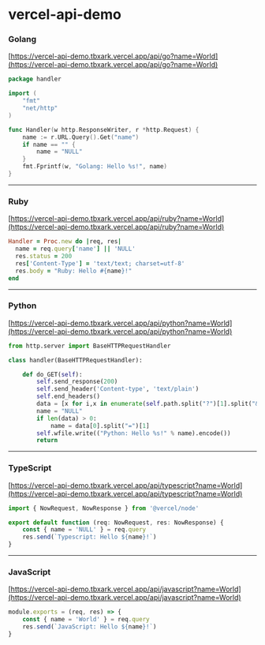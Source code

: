 # vercel-api-demo


### Golang
[https://vercel-api-demo.tbxark.vercel.app/api/go?name=World](https://vercel-api-demo.tbxark.vercel.app/api/go?name=World)
```go
package handler

import (
	"fmt"
	"net/http"
)

func Handler(w http.ResponseWriter, r *http.Request) {
	name := r.URL.Query().Get("name")
	if name == "" {
		name = "NULL"
	}
	fmt.Fprintf(w, "Golang: Hello %s!", name)
}
```
---



### Ruby
[https://vercel-api-demo.tbxark.vercel.app/api/ruby?name=World](https://vercel-api-demo.tbxark.vercel.app/api/ruby?name=World)
```ruby
Handler = Proc.new do |req, res|
  name = req.query['name'] || 'NULL'
  res.status = 200
  res['Content-Type'] = 'text/text; charset=utf-8'
  res.body = "Ruby: Hello #{name}!"
end
```
---



### Python
[https://vercel-api-demo.tbxark.vercel.app/api/python?name=World](https://vercel-api-demo.tbxark.vercel.app/api/python?name=World)
```python
from http.server import BaseHTTPRequestHandler

class handler(BaseHTTPRequestHandler):

    def do_GET(self):
        self.send_response(200)
        self.send_header('Content-type', 'text/plain')
        self.end_headers()
        data = [x for i,x in enumerate(self.path.split("?")[1].split("&")) if x.split("=")[0] == "name"]
        name = "NULL"
        if len(data) > 0:
            name = data[0].split("=")[1]
        self.wfile.write(("Python: Hello %s!" % name).encode())
        return
```
---



### TypeScript
[https://vercel-api-demo.tbxark.vercel.app/api/typescript?name=World](https://vercel-api-demo.tbxark.vercel.app/api/typescript?name=World)
```typescript
import { NowRequest, NowResponse } from '@vercel/node'

export default function (req: NowRequest, res: NowResponse) {
    const { name = 'NULL' } = req.query
    res.send(`Typescript: Hello ${name}!`)
}
```
---



### JavaScript
[https://vercel-api-demo.tbxark.vercel.app/api/javascript?name=World](https://vercel-api-demo.tbxark.vercel.app/api/javascript?name=World)
```javascript
module.exports = (req, res) => {
    const { name = 'World' } = req.query
    res.send(`JavaScript: Hello ${name}!`)
}
```
